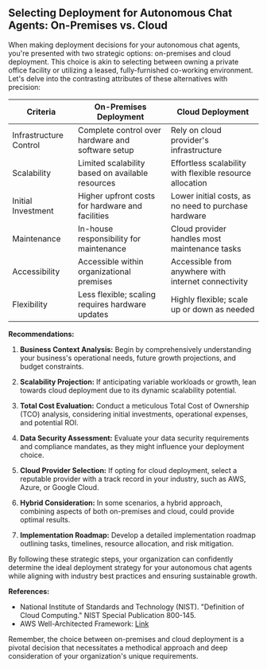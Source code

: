 ## Selecting Deployment for Autonomous Chat Agents: On-Premises vs. Cloud

When making deployment decisions for your autonomous chat agents, you're presented with two strategic options: on-premises and cloud deployment. This choice is akin to selecting between owning a private office facility or utilizing a leased, fully-furnished co-working environment. Let's delve into the contrasting attributes of these alternatives with precision:

| Criteria                | On-Premises Deployment                              | Cloud Deployment                                     |
|-------------------------|----------------------------------------------------|------------------------------------------------------|
| Infrastructure Control  | Complete control over hardware and software setup | Rely on cloud provider's infrastructure             |
| Scalability             | Limited scalability based on available resources  | Effortless scalability with flexible resource allocation |
| Initial Investment     | Higher upfront costs for hardware and facilities | Lower initial costs, as no need to purchase hardware |
| Maintenance            | In-house responsibility for maintenance           | Cloud provider handles most maintenance tasks        |
| Accessibility          | Accessible within organizational premises        | Accessible from anywhere with internet connectivity   |
| Flexibility            | Less flexible; scaling requires hardware updates | Highly flexible; scale up or down as needed          |

**Recommendations:**

1. **Business Context Analysis:** Begin by comprehensively understanding your business's operational needs, future growth projections, and budget constraints.

2. **Scalability Projection:** If anticipating variable workloads or growth, lean towards cloud deployment due to its dynamic scalability potential.

3. **Total Cost Evaluation:** Conduct a meticulous Total Cost of Ownership (TCO) analysis, considering initial investments, operational expenses, and potential ROI.

4. **Data Security Assessment:** Evaluate your data security requirements and compliance mandates, as they might influence your deployment choice.

5. **Cloud Provider Selection:** If opting for cloud deployment, select a reputable provider with a track record in your industry, such as AWS, Azure, or Google Cloud.

6. **Hybrid Consideration:** In some scenarios, a hybrid approach, combining aspects of both on-premises and cloud, could provide optimal results.

7. **Implementation Roadmap:** Develop a detailed implementation roadmap outlining tasks, timelines, resource allocation, and risk mitigation.

By following these strategic steps, your organization can confidently determine the ideal deployment strategy for your autonomous chat agents while aligning with industry best practices and ensuring sustainable growth.

**References:**
- National Institute of Standards and Technology (NIST). "Definition of Cloud Computing." NIST Special Publication 800-145.
- AWS Well-Architected Framework: [Link](https://aws.amazon.com/architecture/well-architected/)

Remember, the choice between on-premises and cloud deployment is a pivotal decision that necessitates a methodical approach and deep consideration of your organization's unique requirements.